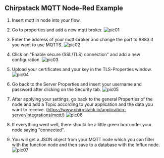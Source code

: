 ## Chirpstack MQTT Node-Red Example ##

1. Insert mqtt in node into your flow. 

2. Go to properties and add a new mqtt broker.  ![pic01](https://github.com/hschoofs/chirpstack_integrations/blob/main/example_code/mqtt_node_red/pictures/pic_01.png "pic01")

3. Enter the address of your mqtt-broker and change the port to 8883 if you want to use MQTTS.  ![pic02](https://github.com/hschoofs/chirpstack_integrations/blob/main/example_code/mqtt_node_red/pictures/pic_02.png "pic02")

4. Click on "Enable secure (SSL/TLS) connection" and add a new configuration.  ![pic03](https://github.com/hschoofs/chirpstack_integrations/blob/main/example_code/mqtt_node_red/pictures/pic_03.png "pic03")

6. Upload your certificates and your key in the TLS-Properties window.  ![pic04](https://github.com/hschoofs/chirpstack_integrations/blob/main/example_code/mqtt_node_red/pictures/pic_04.png "pic04")

8. Go back to the Server Properties and insert your username and password after clicking on the Security tab.
 ![pic05](https://github.com/hschoofs/chirpstack_integrations/blob/main/example_code/mqtt_node_red/pictures/pic_05.png "pic05")

12. After applying your settings, go back to the general Properties of the node and add a Topic according to your application and the data you want to receive.   (https://www.chirpstack.io/application-server/integrations/mqtt/) ![pic06](https://github.com/hschoofs/chirpstack_integrations/blob/main/example_code/mqtt_node_red/pictures/pic_06.png "pic06")

14. If everything went well, there should be a little green box under your node saying "connected". 

16. You will get a JSON object from your MQTT node which you can filter with the function node and then save to a database with the Influx node.   ![pic07](https://github.com/hschoofs/chirpstack_integrations/blob/main/example_code/mqtt_node_red/pictures/pic_07.png "pic07")
